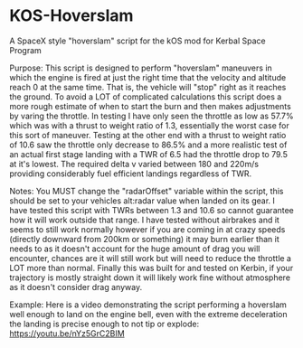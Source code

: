 # KOS-Hoverslam
A SpaceX style "hoverslam" script for the kOS mod for Kerbal Space Program

Purpose:
This script is designed to perform "hoverslam" maneuvers in which the engine is fired at just the right
time that the velocity and altitude reach 0 at the same time. That is, the vehicle will "stop" right as
it reaches the ground. To avoid a LOT of complicated calculations this script does a more rough estimate
of when to start the burn and then makes adjustments by varing the throttle. In testing I have only seen
the throttle as low as 57.7% which was with a thrust to weight ratio of 1.3, essentially the worst case
for this sort of maneuver. Testing at the other end with a thrust to weight ratio of 10.6 saw the throttle
only decrease to 86.5% and a more realistic test of an actual first stage landing with a TWR of 6.5 had
the throttle drop to 79.5 at it's lowest. The required delta v varied between 180 and 220m/s providing
considerably fuel efficient landings regardless of TWR.

Notes:
You MUST change the "radarOffset" variable within the script, this should be set to your vehicles alt:radar
value when landed on its gear. I have tested this script with TWRs between 1.3 and 10.6 so cannot guarantee
how it will work outside that range. I have tested without airbrakes and it seems to still work normally
however if you are coming in at crazy speeds (directly downward from 200km or something) it may burn earlier
than it needs to as it doesn't account for the huge amount of drag you will encounter, chances are it will
still work but will need to reduce the throttle a LOT more than normal. Finally this was built for and tested
on Kerbin, if your trajectory is mostly straight down it will likely work fine without atmosphere as it
doesn't consider drag anyway.

Example:
Here is a video demonstrating the script performing a hoverslam well enough to land on the engine bell, even with the extreme deceleration the landing is precise enough to not tip or explode: https://youtu.be/nYz5GrC2BIM
